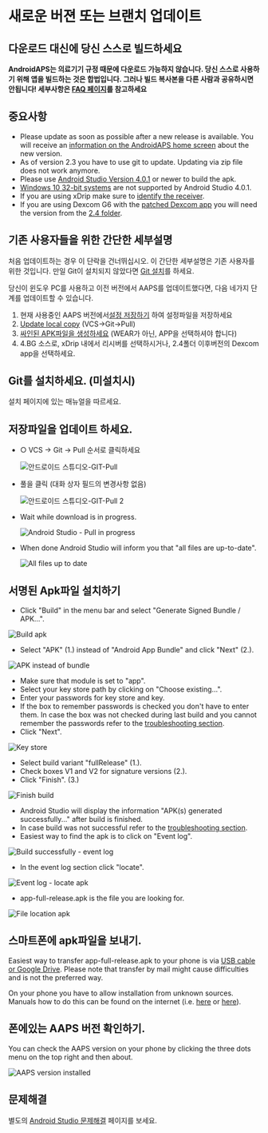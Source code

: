 # 새로운 버젼 또는 브랜치 업데이트

## 다운로드 대신에 당신 스스로 빌드하세요

**AndroidAPS는 의료기기 규정 때문에 다운로드 가능하지 않습니다. 당신 스스로 사용하기 위해 앱을 빌드하는 것은 합법입니다. 그러나 빌드 복사본을 다른 사람과 공유하시면 안됩니다! 세부사항은 [FAQ 페이지](../Getting-Started/FAQ.md)를 참고하세요**

## 중요사항

* Please update as soon as possible after a new release is available. You will receive an [information on the AndroidAPS home screen](../Installing-AndroidAPS/Releasenotes#release-notes) about the new version.
* As of version 2.3 you have to use git to update. Updating via zip file does not work anymore.
* Please use [Android Studio Version 4.0.1](https://developer.android.com/studio/) or newer to build the apk.
* [Windows 10 32-bit systems](../Installing-AndroidAPS/troubleshooting_androidstudio#unable-to-start-daemon-process) are not supported by Android Studio 4.0.1.
* If you are using xDrip make sure to [identify the receiver](../Configuration/xdrip#identify-receiver).
* If you are using Dexcom G6 with the [patched Dexcom app](../Hardware/DexcomG6#if-using-g6-with-patched-dexcom-app) you will need the version from the [2.4 folder](https://github.com/dexcomapp/dexcomapp/tree/master/2.4).

## 기존 사용자들을 위한 간단한 세부설명

처음 업데이트하는 경우 이 단락을 건너뛰십시오. 이 간단한 세부설명은 기존 사용자를 위한 것입니다. 만일 Git이 설치되지 않았다면 [Git 설치](../Installing-AndroidAPS/git-install.rst)를 하세요.

당신이 윈도우 PC를 사용하고 이전 버전에서 AAPS를 업데이트했다면, 다음 네가지 단계를 업데이트할 수 있습니다.

1. 현재 사용중인 AAPS 버전에서[설정 저장하기](../Usage/ExportImportSettings#how-to-export-settings) 하여 설정파일을 저장하세요
2. [Update local copy](../Installing-AndroidAPS/Update-to-new-version#update-your-local-copy) (VCS->Git->Pull)
3. [싸인된 APK파일을 생성하세요](../Installing-AndroidAPS/Update-to-new-version#generate-signed-apk) (WEAR가 아닌, APP을 선택하셔야 합니다)
4. 4.BG 소스로, xDrip 내에서 리시버를 선택하시거나, 2.4폴더 이후버전의 Dexcom app을 선택하세요.

## Git를 설치하세요. (미설치시)

설치 페이지에 있는 매뉴얼을 따르세요.

## 저장파일을 업데이트 하세요.

* ○ VCS -> Git -> Pull 순서로 클릭하세요
    
    ![안드로이드 스튜디오-GIT-Pull](../images/AndroidStudio361_Update01.png)

* 풀을 클릭 (대화 상자 필드의 변경사항 없음)
    
    ![안드로이드 스튜디오-GIT-Pull 2](../images/AndroidStudio361_Update02a.png)

* Wait while download is in progress.
    
    ![Android Studio - Pull in progress](../images/AndroidStudio361_Update03.png)

* When done Android Studio will inform you that "all files are up-to-date".
    
    ![All files up to date](../images/AndroidStudio361_Update04.png)

## 서명된 Apk파일 설치하기

<!--- Text is maintained in page building-apk.md --->

* Click "Build" in the menu bar and select "Generate Signed Bundle / APK...".

![Build apk](../images/AndroidStudio361_27.png)

* Select "APK" (1.) instead of "Android App Bundle" and click "Next" (2.).

![APK instead of bundle](../images/AndroidStudio361_28.png)

* Make sure that module is set to "app".
* Select your key store path by clicking on "Choose existing...".
* Enter your passwords for key store and key.
* If the box to remember passwords is checked you don't have to enter them. In case the box was not checked during last build and you cannot remember the passwords refer to the [troubleshooting section](../Installing-AndroidAPS/troubleshooting_androidstudio#lost-keystore).
* Click "Next".

![Key store](../images/AndroidStudio361_Update05.png)

* Select build variant "fullRelease" (1.). 
* Check boxes V1 and V2 for signature versions (2.).
* Click "Finish". (3.)

![Finish build](../images/AndroidStudio361_32.png)

* Android Studio will display the information "APK(s) generated successfully..." after build is finished.
* In case build was not successful refer to the [troubleshooting section](../Installing-AndroidAPS/troubleshooting_androidstudio.rst).
* Easiest way to find the apk is to click on "Event log".

![Build successfully - event log](../images/AndroidStudio361_33.png)

* In the event log section click "locate".

![Event log - locate apk](../images/AndroidStudio361_34.png)

* app-full-release.apk is the file you are looking for.

![File location apk](../images/AndroidStudio361_35.png)

## 스마트폰에 apk파일을 보내기.

Easiest way to transfer app-full-release.apk to your phone is via [USB cable or Google Drive](https://support.google.com/android/answer/9064445?hl=en). Please note that transfer by mail might cause difficulties and is not the preferred way.

On your phone you have to allow installation from unknown sources. Manuals how to do this can be found on the internet (i.e. [here](https://www.expressvpn.com/de/support/vpn-setup/enable-apk-installs-android/) or [here](https://www.androidcentral.com/unknown-sources)).

## 폰에있는 AAPS 버전 확인하기.

You can check the AAPS version on your phone by clicking the three dots menu on the top right and then about.

![AAPS version installed](../images/Update_VersionCheck.png)

## 문제해결

별도의 [Android Studio 문제해결](../Installing-AndroidAPS/troubleshooting_androidstudio.rst) 페이지를 보세요.